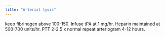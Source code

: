 ```yaml
---
title: "Arterial lysis"
---
```

keep fibrinogen above 100-150.
Infuse tPA at 1 mg/hr. Heparin maintained at 500-700 units/hr.
PTT 2-2.5 x normal
repeat arteriogram 4-12 hours.

